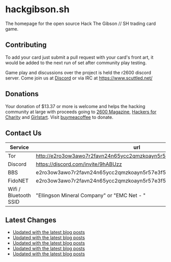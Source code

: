 # hackgibson.sh
The homepage for the open source Hack The Gibson // SH trading card game.


## Contributing

To add your card just submit a pull request with your card's front art, it would be added to the next run of set after community play testing.

Game play and discussions over the project is held the r2600 discord server. Come join us at [Discord](https://discord.com/invite/9hABUzz) or via IRC at https://www.scuttled.net/


## Donations

Your donation of $13.37 or more is welcome and helps the hacking community at large with proceeds going to [2600 Magazine](https://2600.com/), [Hackers for Charity](https://hackersforcharity.org) and [Girlstart](https://girlstart.org).  Visit [buymeacoffee](https://www.buymeacoffee.com/hackgibson.sh) to donate.


## Contact Us

Service | url
-|-
Tor | http://e2ro3ow3awo7r2favn24n65ycc2qmzkoayn5r57e3f56nvjwdcgg32ad.onion
Discord | https://discord.com/invite/9hABUzz
BBS | e2ro3ow3awo7r2favn24n65ycc2qmzkoayn5r57e3f56nvjwdcgg32ad.onion:23
FidoNET | e2ro3ow3awo7r2favn24n65ycc2qmzkoayn5r57e3f56nvjwdcgg32ad.onion:24554
Wifi / Bluetooth SSID | "Ellingson Mineral Company" or "EMC Net - <fidonet address>"

## Latest Changes
<!-- BLOG-POST-LIST:START -->
- [Updated with the latest blog posts](https://github.com/DFW2600/hackgibson.sh/commit/df531b7bfebf63ad75054ac0bb8df38a193db616)
- [Updated with the latest blog posts](https://github.com/DFW2600/hackgibson.sh/commit/b6ff03ac6d0a5db2b5ea1cf78efa8edf9cd4b4bf)
- [Updated with the latest blog posts](https://github.com/DFW2600/hackgibson.sh/commit/8d52a9c5a02e36710ad699ef6b4b877ddad54196)
- [Updated with the latest blog posts](https://github.com/DFW2600/hackgibson.sh/commit/e8153f6d1f38a6abe11838d0db7eaa352ac708bc)
- [Updated with the latest blog posts](https://github.com/DFW2600/hackgibson.sh/commit/f3d648291b35eda612825ffe555b1518060a5df6)
<!-- BLOG-POST-LIST:END -->
